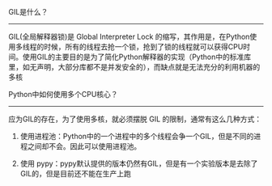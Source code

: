 GIL是什么？
***

GIL(全局解释器锁)是 Global Interpreter Lock 的缩写，其作用是，在Python使用多线程的时候，所有的线程去抢一个锁，抢到了锁的线程就可以获得CPU时间。使用GIL的主要目的是为了简化Python解释器的实现（Python中的标准库里，如无声明，大部分库都不是并发安全的），而缺点就是无法充分的利用机器的多核



Python中如何使用多个CPU核心？
***
应为GIL的存在，为了使用多核，就必须摆脱 GIL 的限制，通常有这么几种方式：

1. 使用进程池：Python中的一个进程中的多个线程会争一个GIL，但是不同的进程之间却不会。因此可以使用进程池。

2. 使用 pypy：pypy默认提供的版本仍然有GIL，但是有一个实验版本是去除了GIL的，但是目前还不能在生产上跑